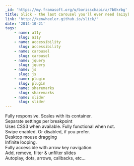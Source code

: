 ```yaml
---
_id: 'https://my.framasoft.org/u/borisschapira/?bGkrbg'
title: Slick - the last carousel you'll ever need (a11y)
link: 'http://kenwheeler.github.io/slick/'
date: '2014-10-21'
tags:
    - name: a11y
      slug: a11y
    - name: accessibility
      slug: accessibility
    - name: carousel
      slug: carousel
    - name: jquery
      slug: jquery
    - name: js
      slug: js
    - name: plugin
      slug: plugin
    - name: sharemarks
      slug: sharemarks
    - name: slider
      slug: slider
---
```


<div class="markdown"><p>Fully responsive. Scales with its container.<br />
Separate settings per breakpoint<br />
Uses CSS3 when available. Fully functional when not.<br />
Swipe enabled. Or disabled, if you prefer.<br />
Desktop mouse dragging<br />
Infinite looping.<br />
Fully accessible with arrow key navigation<br />
Add, remove, filter &amp; unfilter slides<br />
Autoplay, dots, arrows, callbacks, etc...
</p></div>
